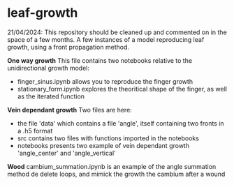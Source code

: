 # leaf-growth
21/04/2024: This repository should be cleaned up and commented on in the space of a few months. 
A few instances of a model reproducing leaf growth, using a front propagation method.

**One way growth** 
This file contains two notebooks relative to the unidirectional growth model:
- finger_sinus.ipynb allows you to reproduce the finger growth
- stationary_form.ipynb explores the theoritical shape of the finger, as well as the iterated function

**Vein dependant growth**
Two files are here:
- the file 'data' which contains a file 'angle', itself containing two fronts in a .h5 format
- src contains two files with functions imported in the notebooks
- notebooks presents two example of vein dependant growth 'angle_center' and 'angle_vertical'

**Wood**
cambium_summation.ipynb is an example of the angle summation method de delete loops, and mimick the growth the cambium after a wound

